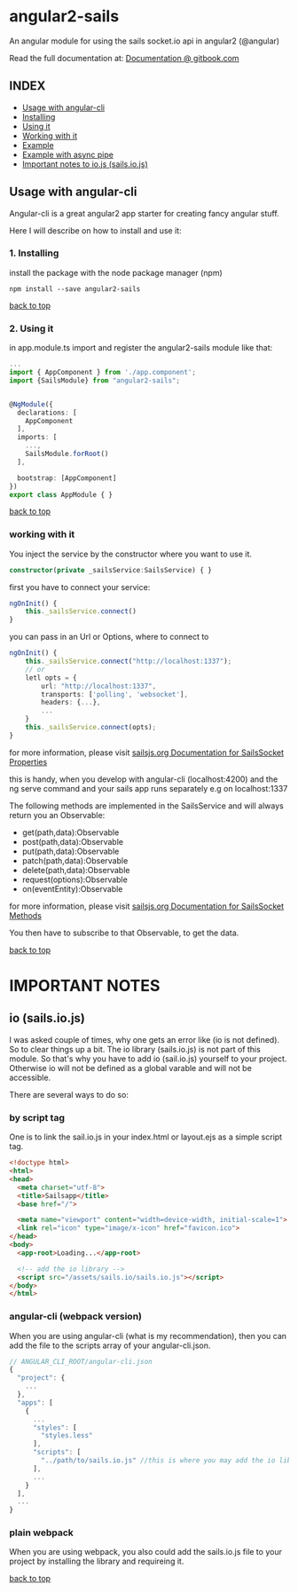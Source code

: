# angular2-sails
An angular module for using the sails socket.io api in angular2 (@angular)

Read the full documentation at: [Documentation @ gitbook.com](https://joeherold.gitbooks.io/angular2-sails/content/ "Documentation @ gitbook.com")

## INDEX

* [Usage with angular-cli](#usage-with-angular-cli)
* [Installing](#1-installing)
* [Using it](#2-using-it)
* [Working with it](#working-with-it)
* [Example](#example)
* [Example with async pipe](#example-with-async-pipe)
* [Important notes to io.js (sails.io.js)](#important-notes)

## Usage with angular-cli
Angular-cli is a great angular2 app starter for creating fancy angular stuff.

Here I will describe on how to install and use it:

### 1. Installing

install the package with the node package manager (npm)

```npm install --save angular2-sails```


[back to top](#index)

### 2. Using it

in app.module.ts import and register the angular2-sails module like that:

```typescript
...
import { AppComponent } from './app.component';
import {SailsModule} from "angular2-sails";


@NgModule({
  declarations: [
    AppComponent
  ],
  imports: [
    ...,
    SailsModule.forRoot()
  ],

  bootstrap: [AppComponent]
})
export class AppModule { }

```

[back to top](#index)

### working with it

You inject the service by the constructor where you want to use it.

```typescript
constructor(private _sailsService:SailsService) { }
```

first you have to connect your service:

```typescript
ngOnInit() {
    this._sailsService.connect()
}
```

you can pass in an Url or Options, where to connect to
```typescript
ngOnInit() {
    this._sailsService.connect("http://localhost:1337");
    // or
    letl opts = {
        url: "http://localhost:1337",
        transports: ['polling', 'websocket'],
        headers: {...},
        ...
    }
    this._sailsService.connect(opts);
}
```
for more information, please visit [sailsjs.org Documentation for SailsSocket Properties](http://sailsjs.org/documentation/reference/web-sockets/socket-client/sails-socket/properties)

this is handy, when you develop with angular-cli (localhost:4200) and the ng serve command
and your sails app runs separately e.g on localhost:1337




The following methods are implemented in the SailsService and will always return you an Observable<T>:

- get(path,data):Observable
- post(path,data):Observable
- put(path,data):Observable
- patch(path,data):Observable
- delete(path,data):Observable
- request(options):Observable
- on(eventEntity):Observable

for more information, please visit [sailsjs.org Documentation for SailsSocket Methods](http://sailsjs.org/documentation/reference/web-sockets/socket-client/sails-socket/methods)

You then have to subscribe to that Observable, to get the data.

[back to top](#index)



# IMPORTANT NOTES
## io (sails.io.js)
I was asked couple of times, why one gets an error like (io is not defined).
So to clear things up a bit. The io library (sails.io.js) is not part of this module. So that's why you have to add io (sail.io.js) yourself to your project. Otherwise io will not be defined as a global varable and will not be accessible.

There are several ways to do so:

### by script tag
One is to link the sail.io.js in your index.html or layout.ejs as a simple script tag.

```html
<!doctype html>
<html>
<head>
  <meta charset="utf-8">
  <title>Sailsapp</title>
  <base href="/">

  <meta name="viewport" content="width=device-width, initial-scale=1">
  <link rel="icon" type="image/x-icon" href="favicon.ico">
</head>
<body>
  <app-root>Loading...</app-root>

  <!-- add the io library -->
  <script src="/assets/sails.io/sails.io.js"></script>
</body>
</html>
```


### angular-cli (webpack version)
When you are using angular-cli (what is my recommendation), then you can add the file to the scripts array of your angular-cli.json.

```javascript
// ANGULAR_CLI_ROOT/angular-cli.json
{
  "project": {
    ...
  },
  "apps": [
    {
      ...
      "styles": [
        "styles.less"
      ],
      "scripts": [
      	"../path/to/sails.io.js" //this is where you may add the io library
      ],
      ...
    }
  ],
  ...
}
```

### plain webpack
When you are using webpack, you also could add the sails.io.js file to your project by installing the library and requireing it.

[back to top](#index)
